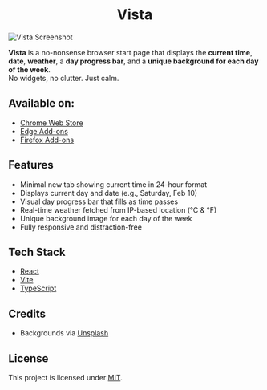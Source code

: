 <h1 align="center">Vista</h1>

![Vista Screenshot](./screenshots/hero.png)

**Vista** is a no-nonsense browser start page that displays the **current time**, **date**, **weather**, a **day progress bar**, and a **unique background for each day of the week**.  
No widgets, no clutter. Just calm.

## Available on:

- [Chrome Web Store](https://chromewebstore.google.com/detail/vista/ikkbpjhalcjblggbcbmcofpcfhfhplkn)
- [Edge Add-ons](https://microsoftedge.microsoft.com/addons/detail/vista/nhbgakokookoeiplielcigoldnbnaalo)
- [Firefox Add-ons](https://addons.mozilla.org/en-US/firefox/addon/vista/)

## Features

- Minimal new tab showing current time in 24-hour format
- Displays current day and date (e.g., Saturday, Feb 10)
- Visual day progress bar that fills as time passes
- Real-time weather fetched from IP-based location (°C & °F)
- Unique background image for each day of the week
- Fully responsive and distraction-free

## Tech Stack

- [React](https://react.dev/)
- [Vite](https://vitejs.dev/)
- [TypeScript](https://www.typescriptlang.org/)

## Credits

- Backgrounds via [Unsplash](https://unsplash.com)

## License

This project is licensed under [MIT](LICENSE).
